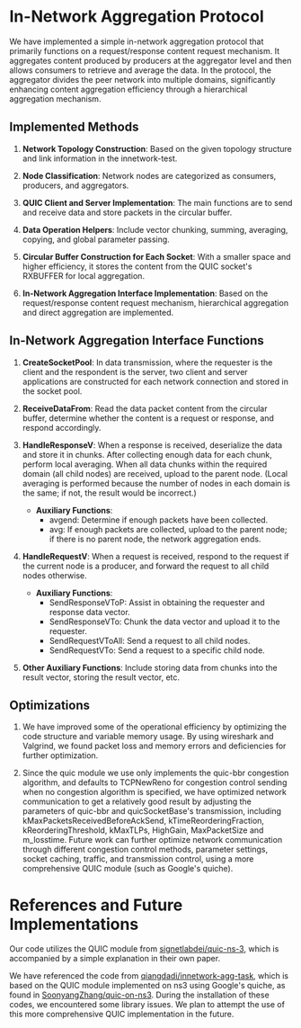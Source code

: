 # In-Network Aggregation Protocol

We have implemented a simple in-network aggregation protocol that primarily functions on a request/response content request mechanism. It aggregates content produced by producers at the aggregator level and then allows consumers to retrieve and average the data. In the protocol, the aggregator divides the peer network into multiple domains, significantly enhancing content aggregation efficiency through a hierarchical aggregation mechanism.


## Implemented Methods

1. **Network Topology Construction**: Based on the given topology structure and link information in the innetwork-test.

2. **Node Classification**: Network nodes are categorized as consumers, producers, and aggregators.

3. **QUIC Client and Server Implementation**: The main functions are to send and receive data and store packets in the circular buffer.

4. **Data Operation Helpers**: Include vector chunking, summing, averaging, copying, and global parameter passing.

5. **Circular Buffer Construction for Each Socket**: With a smaller space and higher efficiency, it stores the content from the QUIC socket's RXBUFFER for local aggregation.

6. **In-Network Aggregation Interface Implementation**: Based on the request/response content request mechanism, hierarchical aggregation and direct aggregation are implemented.

## In-Network Aggregation Interface Functions

1. **CreateSocketPool**: In data transmission, where the requester is the client and the respondent is the server, two client and server applications are constructed for each network connection and stored in the socket pool.

2. **ReceiveDataFrom**: Read the data packet content from the circular buffer, determine whether the content is a request or response, and respond accordingly.

3. **HandleResponseV**: When a response is received, deserialize the data and store it in chunks. After collecting enough data for each chunk, perform local averaging. When all data chunks within the required domain (all child nodes) are received, upload to the parent node. (Local averaging is performed because the number of nodes in each domain is the same; if not, the result would be incorrect.)
   - **Auxiliary Functions**:
     - avgend: Determine if enough packets have been collected.
     - avg: If enough packets are collected, upload to the parent node; if there is no parent node, the network aggregation ends.

4. **HandleRequestV**: When a request is received, respond to the request if the current node is a producer, and forward the request to all child nodes otherwise.
   - **Auxiliary Functions**:
     - SendResponseVToP: Assist in obtaining the requester and response data vector.
     - SendResponseVTo: Chunk the data vector and upload it to the requester.
     - SendRequestVToAll: Send a request to all child nodes.
     - SendRequestVTo: Send a request to a specific child node.

5. **Other Auxiliary Functions**: Include storing data from chunks into the result vector, storing the result vector, etc.


## Optimizations

1. We have improved some of the operational efficiency by optimizing the code structure and variable memory usage. By using wireshark and Valgrind, we found packet loss and memory errors and deficiencies for further optimization.

2. Since the quic module we use only implements the quic-bbr congestion algorithm, and defaults to TCPNewReno for congestion control sending when no congestion algorithm is specified, we have optimized network communication to get a relatively good result by adjusting the parameters of quic-bbr and quicSocketBase's transmission, including kMaxPacketsReceivedBeforeAckSend, kTimeReorderingFraction, kReorderingThreshold, kMaxTLPs, HighGain, MaxPacketSize and m_losstime. Future work can further optimize network communication through different congestion control methods, parameter settings, socket caching, traffic, and transmission control, using a more comprehensive QUIC module (such as Google's quiche).



# References and Future Implementations

Our code utilizes the QUIC module from [signetlabdei/quic-ns-3](https://github.com/signetlabdei/quic-ns-3/tree/master), which is accompanied by a simple explanation in their own paper. 

We have referenced the code from [qiangdadi/innetwork-agg-task](https://github.com/qiangdadi/innetwork-agg-task), which is based on the QUIC module implemented on ns3 using Google's quiche, as found in [SoonyangZhang/quic-on-ns3](https://github.com/SoonyangZhang/quic-on-ns3?tab=readme-ov-file).
During the installation of these codes, we encountered some library issues. We plan to attempt the use of this more comprehensive QUIC implementation in the future.

